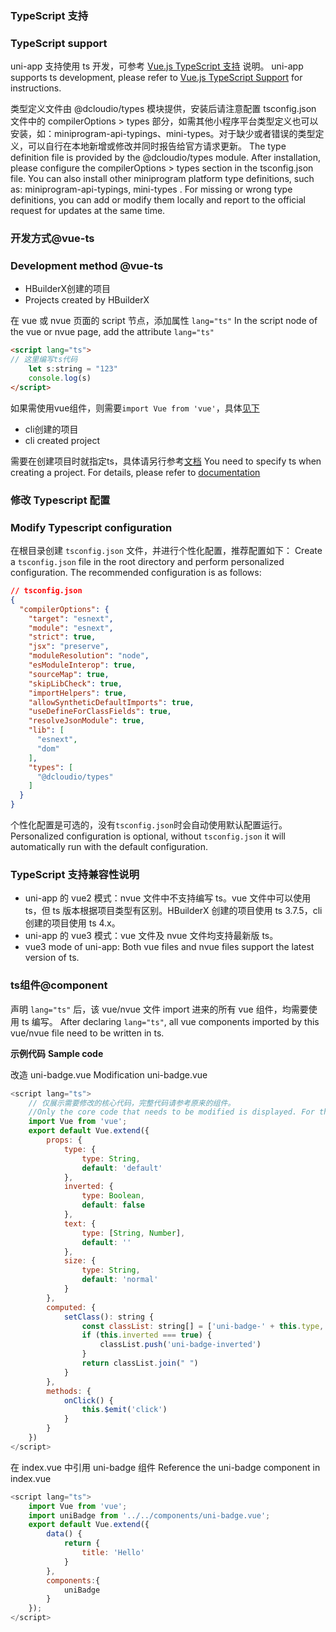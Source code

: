 ### TypeScript 支持
### TypeScript support

uni-app 支持使用 ts 开发，可参考 [Vue.js TypeScript 支持](https://cn.vuejs.org/v2/guide/typescript.html) 说明。
uni-app supports ts development, please refer to [Vue.js TypeScript Support](https://cn.vuejs.org/v2/guide/typescript.html) for instructions.

类型定义文件由 @dcloudio/types 模块提供，安装后请注意配置 tsconfig.json 文件中的 compilerOptions > types 部分，如需其他小程序平台类型定义也可以安装，如：miniprogram-api-typings、mini-types。对于缺少或者错误的类型定义，可以自行在本地新增或修改并同时报告给官方请求更新。
The type definition file is provided by the @dcloudio/types module. After installation, please configure the compilerOptions > types section in the tsconfig.json file. You can also install other miniprogram platform type definitions, such as: miniprogram-api-typings, mini-types . For missing or wrong type definitions, you can add or modify them locally and report to the official request for updates at the same time.

### 开发方式@vue-ts
### Development method @vue-ts

- HBuilderX创建的项目
- Projects created by HBuilderX

在 vue 或 nvue 页面的 script 节点，添加属性 `lang="ts"`
In the script node of the vue or nvue page, add the attribute `lang="ts"`

```html
<script lang="ts">
// 这里编写ts代码
	let s:string = "123"
	console.log(s)
</script>
```

如果需使用vue组件，则需要`import Vue from 'vue'`，具体[见下](#component)

- cli创建的项目
- cli created project

需要在创建项目时就指定ts，具体请另行参考[文档](https://uniapp.dcloud.io/quickstart-cli.html#install-vue-cli)
You need to specify ts when creating a project. For details, please refer to [documentation](https://uniapp.dcloud.io/quickstart-cli.html#install-vue-cli)

### 修改 Typescript 配置
### Modify Typescript configuration

在根目录创建 `tsconfig.json` 文件，并进行个性化配置，推荐配置如下：
Create a `tsconfig.json` file in the root directory and perform personalized configuration. The recommended configuration is as follows:
```json
// tsconfig.json
{
  "compilerOptions": {
    "target": "esnext",
    "module": "esnext",
    "strict": true,
    "jsx": "preserve",
    "moduleResolution": "node",
    "esModuleInterop": true,
    "sourceMap": true,
    "skipLibCheck": true,
    "importHelpers": true,
    "allowSyntheticDefaultImports": true,
    "useDefineForClassFields": true,
    "resolveJsonModule": true,
    "lib": [
      "esnext",
      "dom"
    ],
    "types": [
      "@dcloudio/types"
    ]
  }
}
```

个性化配置是可选的，没有`tsconfig.json`时会自动使用默认配置运行。
Personalized configuration is optional, without `tsconfig.json` it will automatically run with the default configuration.

### TypeScript 支持兼容性说明
- uni-app 的 vue2 模式：nvue 文件中不支持编写 ts。vue 文件中可以使用 ts，但 ts 版本根据项目类型有区别。HBuilderX 创建的项目使用 ts 3.7.5，cli 创建的项目使用 ts 4.x。
- uni-app 的 vue3 模式：vue 文件及 nvue 文件均支持最新版 ts。
- vue3 mode of uni-app: Both vue files and nvue files support the latest version of ts.

### ts组件@component

声明 `lang="ts"` 后，该 vue/nvue 文件 import 进来的所有 vue 组件，均需要使用 ts 编写。
After declaring `lang="ts"`, all vue components imported by this vue/nvue file need to be written in ts.

**示例代码**
**Sample code**

改造 uni-badge.vue
Modification uni-badge.vue

```javascript
<script lang="ts">
    // 仅展示需要修改的核心代码，完整代码请参考原来的组件。
    //Only the core code that needs to be modified is displayed. For the complete code, please refer to the original components.
	import Vue from 'vue';
	export default Vue.extend({
		props: {
			type: {
				type: String,
				default: 'default'
			},
			inverted: {
				type: Boolean,
				default: false
			},
			text: {
				type: [String, Number],
				default: ''
			},
			size: {
				type: String,
				default: 'normal'
			}
		},
		computed: {
			setClass(): string {
				const classList: string[] = ['uni-badge-' + this.type, 'uni-badge-size-' + this.size];
				if (this.inverted === true) {
					classList.push('uni-badge-inverted')
				}
				return classList.join(" ")
			}
		},
		methods: {
			onClick() {
				this.$emit('click')
			}
		}
	})
</script>
```

在 index.vue 中引用 uni-badge 组件
Reference the uni-badge component in index.vue

```javascript
<script lang="ts">
    import Vue from 'vue';
	import uniBadge from '../../components/uni-badge.vue';
	export default Vue.extend({
		data() {
			return {
				title: 'Hello'
			}
		},
		components:{
			uniBadge
		}
	});
</script>
```
